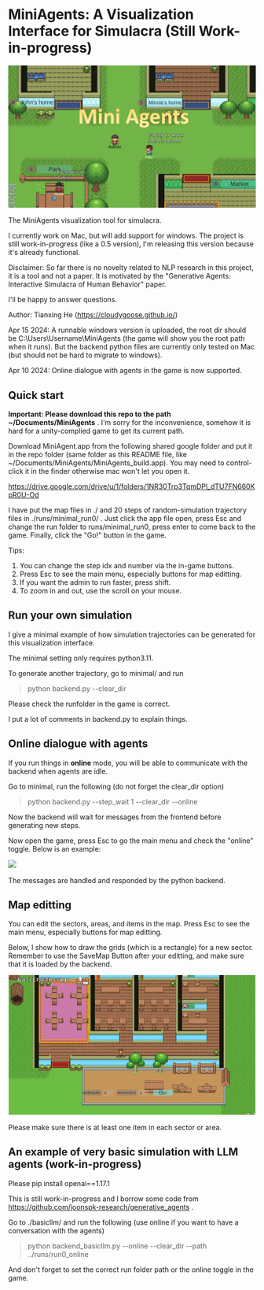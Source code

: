 # MiniAgents: A Visualization Interface for Simulacra (Still Work-in-progress)

<img src="./figs/title.jpg" width="600">

The MiniAgents visualization tool for simulacra.

I currently work on Mac, but will add support for windows. The project is still work-in-progress (like a 0.5 version), I'm releasing this version because it's already functional.

Disclaimer: So far there is no novelty related to NLP research in this project, it is a tool and not a paper. It is motivated by the "Generative Agents: Interactive Simulacra of Human Behavior" paper.

I'll be happy to answer questions.

Author: Tianxing He (https://cloudygoose.github.io/)

Apr 15 2024: A runnable windows version is uploaded, the root dir should be C:\Users\Username\MiniAgents (the game will show you the root path when it runs). But the backend python files are currently only tested on Mac (but should not be hard to migrate to windows).

Apr 10 2024: Online dialogue with agents in the game is now supported.

## Quick start

**Important: Please download this repo to the path ~/Documents/MiniAgents** . I'm sorry for the inconvenience, somehow it is hard for a unity-complied game to get its current path.

Download MiniAgent.app from the following shared google folder and put it in the repo folder (same folder as this README file, like ~/Documents/MiniAgents/MiniAgents_build.app). You may need to control-click it in the finder otherwise mac won't let you open it.

https://drive.google.com/drive/u/1/folders/1NR30Trp3TqmDPl_dTU7FN660KpR0U-Od

I have put the map files in ./ and 20 steps of random-simulation trajectory files in ./runs/minimal_run0/ . Just click the app file open, press Esc and change the run folder to runs/minimal_run0, press enter to come back to the game. Finally, click the "Go!" button in the game.

Tips:

1. You can change the step idx and number via the in-game buttons.
2. Press Esc to see the main menu, especially buttons for map editting.
3. If you want the admin to run faster, press shift.
4. To zoom in and out, use the scroll on your mouse.

## Run your own simulation

I give a minimal example of how simulation trajectories can be generated for this visualization interface.

The minimal setting only requires python3.11.

To generate another trajectory, go to minimal/ and run

> python backend.py --clear_dir

Please check the runfolder in the game is correct. 

I put a lot of comments in backend.py to explain things. 



## Online dialogue with agents

If you run things in **online** mode, you will be able to communicate with the backend when agents are idle.

Go to minimal, run the following (do not forget the clear_dir option)

>python backend.py --step_wait 1 --clear_dir --online

Now the backend will wait for messages from the frontend before generating new steps.

Now open the game, press Esc to go the main menu and check the "online" toggle. Below is an example:

<img src="./figs/agentdialogue.gif" width="600">

The messages are handled and responded by the python backend.



## Map editting

You can edit the sectors, areas, and items in the map. Press Esc to see the main menu, especially buttons for map editting.

Below, I show how to draw the grids (which is a rectangle) for a new sector. Remember to use the SaveMap Button after your editting, and make sure that it is loaded by the backend.

<img src="./figs/mapeditting.gif" width="600">

Please make sure there is at least one item in each sector or area.



## An example of very basic simulation with LLM agents (work-in-progress)

Please pip install openai==1.17.1

This is still work-in-progress and I borrow some code from https://github.com/joonspk-research/generative_agents .

Go to ./basicllm/ and run the following (use online if you want to have a conversation with the agents)

>python backend_basicllm.py --online --clear_dir --path ../runs/run0_online

And don't forget to set the correct run folder path or the online toggle in the game.
